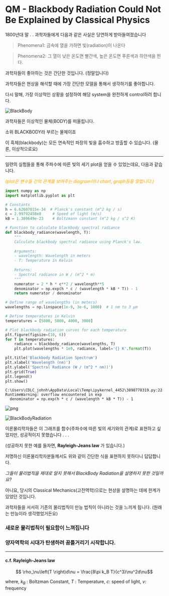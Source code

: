 # QM - Blackbody Radiation Could Not Be Explained by Classical Physics

1800년대 말 . . 과학자들에게 다음과 같은 사실은 당연하게 받아들여졌습니다

> Phenomena1: 금속에 열을 가하면 빛(radiation)이 나온다

> Phenomena2: 그 열이 낮은 온도면 빨간색, 높은 온도면 푸른색과 하얀색을 띈다.


과학자들이 좋아하는 것은 간단한 것입니다. (정말입니다)

과학자들은 현상을 해석할 때에 가장 간단한 모델을 통해서 생각하기를 좋아합니다.

다시 말해, 가장 이상적인 상황을 설정하여 해당 system을 완전하게 control하려 합니다.



![BlackBody](https://en.wikipedia.org/wiki/Black_body#/media/File:Black_body_realization.svg)

과학자들은 이상적인 물체(BODY)를 떠올립니다. 

소위 BLACKBODY라 부르는 물체이죠

이 흑체(blackbody)는 모든 연속적인 파장의 빛을 흡수하고 방출할 수 있습니다. (물론, 이상적으로요)


---

일련의 실험들을 통해 주파수에 따른 빛의 세기 plot을 얻을 수 있었는데요, 다음과 같습니다.

<span style="font-style: italic ; color: Orange; font=family: arial;">(plot은 변수들 간의 관계를 보여주는 diagram이나 chart, graph등을 말합니다.)</span>



```python
import numpy as np
import matplotlib.pyplot as plt

# Constants
h = 6.62607015e-34  # Planck's constant (m^2 kg / s)
c = 2.99792458e8     # Speed of light (m/s)
kB = 1.380649e-23    # Boltzmann constant (m^2 kg / s^2 K)

# Function to calculate blackbody spectral radiance
def blackbody_radiance(wavelength, T):
    """
    Calculate blackbody spectral radiance using Planck's law.
    
    Arguments:
    - wavelength: Wavelength in meters
    - T: Temperature in Kelvin
    
    Returns:
    - Spectral radiance in W / (m^2 * m)
    """
    numerator = 2 * h * c**2 / wavelength**5
    denominator = np.exp(h * c / (wavelength * kB * T)) - 1
    return numerator / denominator

# Define range of wavelengths (in meters)
wavelengths = np.linspace(1e-9, 3e-6, 1000)  # 1 nm to 3 µm

# Define temperatures in Kelvin
temperatures = [5800, 5000, 4000, 3000]

# Plot blackbody radiation curves for each temperature
plt.figure(figsize=(10, 6))
for T in temperatures:
    radiance = blackbody_radiance(wavelengths, T)
    plt.plot(wavelengths * 1e9, radiance, label='{} K'.format(T))

plt.title('Blackbody Radiation Spectrum')
plt.xlabel('Wavelength (nm)')
plt.ylabel('Spectral Radiance (W / (m^2 * nm))')
plt.grid(True)
plt.legend()
plt.show()

```

    C:\Users\CDLC_johnh\AppData\Local\Temp\ipykernel_4452\3898778319.py:22: RuntimeWarning: overflow encountered in exp
      denominator = np.exp(h * c / (wavelength * kB * T)) - 1
    


    
![png](output_7_1.png)
    


![BlackBodyRadiation](https://en.wikipedia.org/wiki/Black-body_radiation#/media/File:Black_body.svg)

이론물리학자들은 이 그래프를 함수(주파수에 따른 빛의 세기와의 관계)로 표현하고 싶었지만, 성공적이지 못했습니다 . . .


(성공하지 못한 예를 들자면, **Rayleigh-Jeans law** 가 있습니다.)

저명하신 이론물리학자분들께서도 위와 같이 간단한 식을 표현하지 못하다니 답답합니다.


*그들이 물리법칙을 제대로 알지 못해서 BlackBody Radiation을 설명하지 못한 것일까요?*


아니요, 당시의 Classical Mechanics(고전역학)으로는 현상을 설명하는 데에 한계가 있었던 것입니다.



과학자들을 서서히 기존의 물리법칙이 만능 법칙이 아니라는 것을 느끼게 됩니다. (원래는 만능이라 생각했었거든요)

### 새로운 물리법칙이 필요함이 느껴집니다
### 양자역학의 시대가 탄생하려 꿈틀거리기 시작합니다.

***

#### c.f.  Rayleigh-Jeans law

$$ \rho_\nu\left(T \right)d\nu = \frac{8\pi k_B T}{c^3}\nu^2d\nu$$

where, $k_B$ : Boltzman Constant, $T$ : Temperature, $c$: speed of light, $\nu$: frequency


```python

```
